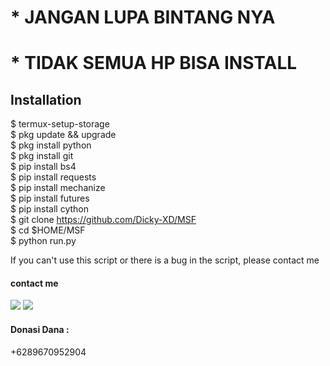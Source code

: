 # * JANGAN LUPA BINTANG NYA
# * TIDAK SEMUA HP BISA INSTALL 
## Installation
$ termux-setup-storage <br>
$ pkg update && upgrade <br>
$ pkg install python <br>
$ pkg install git <br>
$ pip install bs4 <br>
$ pip install requests <br>
$ pip install mechanize <br>
$ pip install futures <br>
$ pip install cython <br>
$ git clone https://github.com/Dicky-XD/MSF <br>
$ cd $HOME/MSF <br>
$ python run.py <br>

If you can't use this script or there is a bug in the script, please contact me
#### contact me
[![](https://img.shields.io/badge/Github-black?logo=Github&logoColor=black&labelColor=white)](https://www.github.com/Dicky-XD)
[![](https://img.shields.io/badge/Whatsapp-CHAT-red?logo=Whatsapp&logoColor=Brightgreen&labelColor=white)](https://wa.me/6289670952904?text=Asalamualaikum+bang)
#### Donasi Dana :
+6289670952904
#

